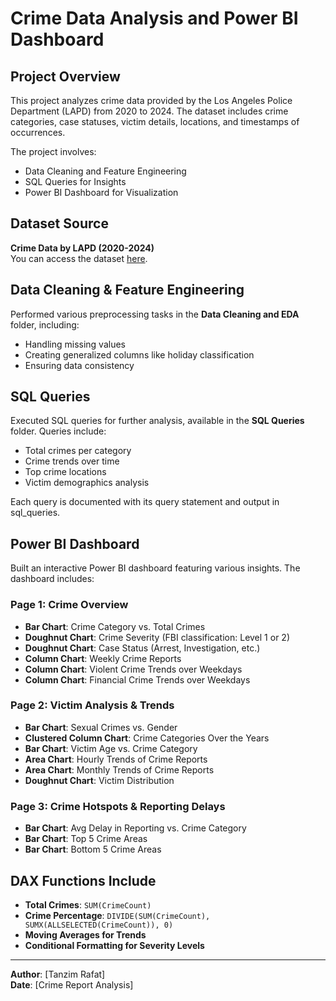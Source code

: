 # Crime Data Analysis and Power BI Dashboard

## Project Overview

This project analyzes crime data provided by the Los Angeles Police Department (LAPD) from 2020 to 2024. The dataset includes crime categories, case statuses, victim details, locations, and timestamps of occurrences.

The project involves:

- Data Cleaning and Feature Engineering
- SQL Queries for Insights
- Power BI Dashboard for Visualization

## Dataset Source

**Crime Data by LAPD (2020-2024)**  
You can access the dataset [here](https://catalog.data.gov/dataset/crime-data-from-2020-to-present).

## Data Cleaning & Feature Engineering

Performed various preprocessing tasks in the **Data Cleaning and EDA** folder, including:

- Handling missing values
- Creating generalized columns like holiday classification
- Ensuring data consistency

## SQL Queries

Executed SQL queries for further analysis, available in the **SQL Queries** folder. Queries include:

- Total crimes per category
- Crime trends over time
- Top crime locations
- Victim demographics analysis

Each query is documented with its query statement and output in sql_queries.

## Power BI Dashboard

Built an interactive Power BI dashboard featuring various insights. The dashboard includes:

### Page 1: Crime Overview

- **Bar Chart**: Crime Category vs. Total Crimes
- **Doughnut Chart**: Crime Severity (FBI classification: Level 1 or 2)
- **Doughnut Chart**: Case Status (Arrest, Investigation, etc.)
- **Column Chart**: Weekly Crime Reports
- **Column Chart**: Violent Crime Trends over Weekdays
- **Column Chart**: Financial Crime Trends over Weekdays

### Page 2: Victim Analysis & Trends

- **Bar Chart**: Sexual Crimes vs. Gender
- **Clustered Column Chart**: Crime Categories Over the Years
- **Bar Chart**: Victim Age vs. Crime Category
- **Area Chart**: Hourly Trends of Crime Reports
- **Area Chart**: Monthly Trends of Crime Reports
- **Doughnut Chart**: Victim Distribution

### Page 3: Crime Hotspots & Reporting Delays

- **Bar Chart**: Avg Delay in Reporting vs. Crime Category
- **Bar Chart**: Top 5 Crime Areas
- **Bar Chart**: Bottom 5 Crime Areas

## DAX Functions Include

- **Total Crimes**: `SUM(CrimeCount)`
- **Crime Percentage**: `DIVIDE(SUM(CrimeCount), SUMX(ALLSELECTED(CrimeCount)), 0)`
- **Moving Averages for Trends**
- **Conditional Formatting for Severity Levels**

---

**Author**: [Tanzim Rafat]  
**Date**: [Crime Report Analysis]
